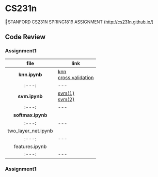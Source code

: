 # CS231n
📌STANFORD CS231N SPRING1819 ASSIGNMENT 
(http://cs231n.github.io/)
## Code Review
### Assignment1
file | link
:---:|---|
**knn.ipynb** | [knn](https://blog.naver.com/standonstage/221822954186)<br>[cross validation](https://blog.naver.com/standonstage/221824567966)
:---:|---|
**svm.ipynb** | [svm(1)](https://blog.naver.com/standonstage/221825818176)<br>[svm(2)](https://blog.naver.com/standonstage/221826177943)
:---:|---|
**softmax.ipynb** |
:---:|---| [softmax](https://blog.naver.com/standonstage/221826177943)
two_layer_net.ipynb |
:---:|---|
features.ipynb |
:---:|---|

### Assignment1